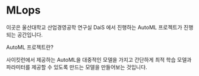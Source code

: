 # MLops

이곳은 울산대학교 산업경영공학 연구실 DaiS 에서 진행하는 AutoML 프로젝트가 진행되는 공간입니다. 

AutoML 프로젝트란? 

사이킷런에서 제공하는 AutoML을 대중적인 모델을 가지고 간단하게 최적 학습 모델과 파라미터를 제공할 수 있도록 만드는 모델을 만들어보는 것입니다.
